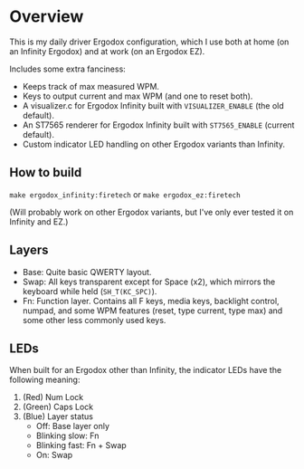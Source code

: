 Overview
========

This is my daily driver Ergodox configuration, which I use both at home (on an
Infinity Ergodox) and at work (on an Ergodox EZ).

Includes some extra fanciness:
* Keeps track of max measured WPM.
* Keys to output current and max WPM (and one to reset both).
* A visualizer.c for Ergodox Infinity built with `VISUALIZER_ENABLE` (the old
  default).
* An ST7565 renderer for Ergodox Infinity built with `ST7565_ENABLE` (current
  default).
* Custom indicator LED handling on other Ergodox variants than Infinity.

How to build
------------
`make ergodox_infinity:firetech`
or
`make ergodox_ez:firetech`

(Will probably work on other Ergodox variants, but I've only ever tested it on
Infinity and EZ.)

Layers
------
* Base: Quite basic QWERTY layout.
* Swap: All keys transparent except for Space (x2), which mirrors the keyboard
  while held (`SH_T(KC_SPC)`).
* Fn: Function layer. Contains all F keys, media keys, backlight control,
  numpad, and some WPM features (reset, type current, type max) and some other
  less commonly used keys.

LEDs
----
When built for an Ergodox other than Infinity, the indicator LEDs have the
following meaning:
1. (Red) Num Lock
2. (Green) Caps Lock
3. (Blue) Layer status
   * Off: Base layer only
   * Blinking slow: Fn
   * Blinking fast: Fn + Swap
   * On: Swap

